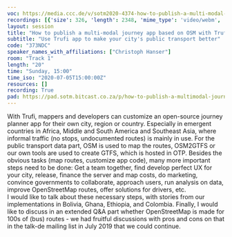 ```yaml
---
voc: https://media.ccc.de/v/sotm2020-4374-how-to-publish-a-multi-modal-journey-app-based-on-osm-with-trufi-app
recordings: [{'size': 326, 'length': 2348, 'mime_type': 'video/webm', 'language': 'eng', 'filename': 'sotm2020-4374-eng-How_to_publish_a_multi-modal_journey_app_based_on_OSM_with_Trufi_App_webm-hd.webm', 'state': 'new', 'folder': 'webm-hd', 'high_quality': True, 'width': 1920, 'height': 1080, 'updated_at': '2020-07-18T01:19:33.116+02:00', 'recording_url': 'https://cdn.media.ccc.de/events/sotm/2020/webm-hd/sotm2020-4374-eng-How_to_publish_a_multi-modal_journey_app_based_on_OSM_with_Trufi_App_webm-hd.webm', 'url': 'https://media.ccc.de/public/recordings/47573', 'event_url': 'https://media.ccc.de/public/events/6b4aeeee-e215-5f17-9041-806452586555', 'conference_url': 'https://media.ccc.de/public/conferences/sotm2020'}, {'size': 90, 'length': 2348, 'mime_type': 'video/mp4', 'language': 'eng', 'filename': 'sotm2020-4374-eng-How_to_publish_a_multi-modal_journey_app_based_on_OSM_with_Trufi_App_sd.mp4', 'state': 'new', 'folder': 'h264-sd', 'high_quality': False, 'width': 720, 'height': 576, 'updated_at': '2020-07-18T01:04:14.878+02:00', 'recording_url': 'https://cdn.media.ccc.de/events/sotm/2020/h264-sd/sotm2020-4374-eng-How_to_publish_a_multi-modal_journey_app_based_on_OSM_with_Trufi_App_sd.mp4', 'url': 'https://media.ccc.de/public/recordings/47567', 'event_url': 'https://media.ccc.de/public/events/6b4aeeee-e215-5f17-9041-806452586555', 'conference_url': 'https://media.ccc.de/public/conferences/sotm2020'}, {'size': 35, 'length': 2348, 'mime_type': 'audio/mpeg', 'language': 'eng', 'filename': 'sotm2020-4374-eng-How_to_publish_a_multi-modal_journey_app_based_on_OSM_with_Trufi_App_mp3.mp3', 'state': 'new', 'folder': 'mp3', 'high_quality': False, 'width': 0, 'height': 0, 'updated_at': '2020-07-18T00:59:38.514+02:00', 'recording_url': 'https://cdn.media.ccc.de/events/sotm/2020/mp3/sotm2020-4374-eng-How_to_publish_a_multi-modal_journey_app_based_on_OSM_with_Trufi_App_mp3.mp3', 'url': 'https://media.ccc.de/public/recordings/47563', 'event_url': 'https://media.ccc.de/public/events/6b4aeeee-e215-5f17-9041-806452586555', 'conference_url': 'https://media.ccc.de/public/conferences/sotm2020'}, {'size': 117, 'length': 2348, 'mime_type': 'video/webm', 'language': 'eng', 'filename': 'sotm2020-4374-eng-How_to_publish_a_multi-modal_journey_app_based_on_OSM_with_Trufi_App_webm-sd.webm', 'state': 'new', 'folder': 'webm-sd', 'high_quality': False, 'width': 720, 'height': 576, 'updated_at': '2020-07-18T00:58:14.847+02:00', 'recording_url': 'https://cdn.media.ccc.de/events/sotm/2020/webm-sd/sotm2020-4374-eng-How_to_publish_a_multi-modal_journey_app_based_on_OSM_with_Trufi_App_webm-sd.webm', 'url': 'https://media.ccc.de/public/recordings/47562', 'event_url': 'https://media.ccc.de/public/events/6b4aeeee-e215-5f17-9041-806452586555', 'conference_url': 'https://media.ccc.de/public/conferences/sotm2020'}, {'size': 271, 'length': 2348, 'mime_type': 'video/mp4', 'language': 'eng', 'filename': 'sotm2020-4374-eng-How_to_publish_a_multi-modal_journey_app_based_on_OSM_with_Trufi_App_hd.mp4', 'state': 'new', 'folder': 'h264-hd', 'high_quality': True, 'width': 1920, 'height': 1080, 'updated_at': '2020-07-17T23:40:19.671+02:00', 'recording_url': 'https://cdn.media.ccc.de/events/sotm/2020/h264-hd/sotm2020-4374-eng-How_to_publish_a_multi-modal_journey_app_based_on_OSM_with_Trufi_App_hd.mp4', 'url': 'https://media.ccc.de/public/recordings/47524', 'event_url': 'https://media.ccc.de/public/events/6b4aeeee-e215-5f17-9041-806452586555', 'conference_url': 'https://media.ccc.de/public/conferences/sotm2020'}]
layout: session
title: "How to publish a multi-modal journey app based on OSM with Trufi App"
subtitle: "Use Trufi app to make your city's public transport better"
code: "373NDC"
speaker_names_with_affiliations: ["Christoph Hanser"]
room: "Track 1"
length: "20"
time: "Sunday, 15:00"
time_iso: "2020-07-05T15:00:00Z"
resources: []
recording: True
pad: https://pad.sotm.bitcast.co.za/p/how-to-publish-a-multimodal-journey-app-based-on-o
---
```

With Trufi, mappers and developers can customize an open-source journey planner app for their own city, region or country. Especially in emergent countries in Africa, Middle and South America and Southeast Asia, where informal traffic (no stops, undocumented routes) is mainly in use. 
For the public transport data part, OSM is used to map the routes, OSM2GTFS or our own tools are used to create GTFS, which is hosted in OTP. Besides the obvious tasks (map routes, customize app code), many more important steps need to be done: Get a team together, find develop perfect UX for your city, release, finance the server and map costs, do marketing, convince governments to collaborate, approach users, run analysis on data, improve OpenStreetMap routes, offer solutions for drivers, etc.  
I would like to talk about these necessary steps, with stories from our implementations in Bolivia, Ghana, Ethiopia, and Colombia. 
Finally, I would like to discuss in an extended Q&amp;A part whether OpenStreetMap is made for 100s of (bus) routes - we had fruitful discussions with pros and cons on that in the talk-de mailing list in July 2019 that we could continue.
